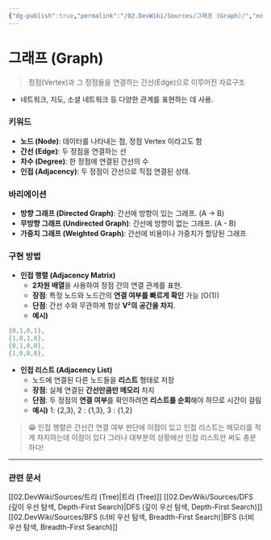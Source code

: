```yaml
---
{"dg-publish":true,"permalink":"/02.DevWiki/Sources/그래프 (Graph)/","noteIcon":"","created":"2025-08-06T00:00:42.000+09:00","updated":"2025-08-06T00:09:58.000+09:00"}
---
```


# 그래프 (Graph)

> 정점(Vertex)과 그 정점들을 연결하는 간선(Edge)으로 이루어진 자료구조

- 네트워크, 지도, 소셜 네트워크 등 다양한 관계를 표현하는 데 사용.
### 키워드
- **노드 (Node)**: 데이터를 나타내는 점, 정점 Vertex 이라고도 함
- **간선 (Edge)**: 두 정점을 연결하는 선
- **차수 (Degree)**: 한 정점에 연결된 간선의 수
- **인접 (Adjacency)**: 두 정점이 간선으로 직접 연결된 상태.
### 바리에이션
- **방향 그래프 (Directed Graph)**: 간선에 방향이 있는 그래프. (A -> B)
- **무방향 그래프 (Undirected Graph)**: 간선에 방향이 없는 그래프. (A - B)
- **가중치 그래프 (Weighted Graph)**: 간선에 비용이나 가중치가 할당된 그래프
### 구현 방법
- **인접 행렬 (Adjacency Matrix)**
	- **2차원 배열**을 사용하여 정점 간의 연결 관계를 표현.
	- **장점**: 특정 노드와 노드간의 **연결 여부를 빠르게 확인** 가능 (O(1))
	- **단점**: 간선 수와 무관하게 항상 **V²의 공간을 차지**.
	- **예시)**
```C#
{0,1,0,1},
{1,0,1,0},
{0,1,0,0},
{1,0,0,0},
```
- **인접 리스트 (Adjacency List)**
	- 노드에 연결된 다른 노드들을 **리스트** 형태로 저장
    - **장점**: 실제 연결된 **간선만큼만 메모리** 차지
    - **단점**: 두 정점의 **연결 여부**를 확인하려면 **리스트를 순회**해야 하므로 시간이 걸림
    - **예시)** 1: {2,3}, 2 : {1,3}, 3 : {1,2}

> 😁 인접 행렬은 간선간 연결 여부 판단에 이점이 있고 인접 리스트는 메모리를 적게 차지하는데 이점이 있다
> 그러나 대부분의 상황에선 인접 리스트만 써도 충분하다!


---
### 관련 문서
[[02.DevWiki/Sources/트리 (Tree)\|트리 (Tree)]]
[[02.DevWiki/Sources/DFS (깊이 우선 탐색, Depth-First Search)\|DFS (깊이 우선 탐색, Depth-First Search)]]
[[02.DevWiki/Sources/BFS (너비 우선 탐색, Breadth-First Search)\|BFS (너비 우선 탐색, Breadth-First Search)]]

